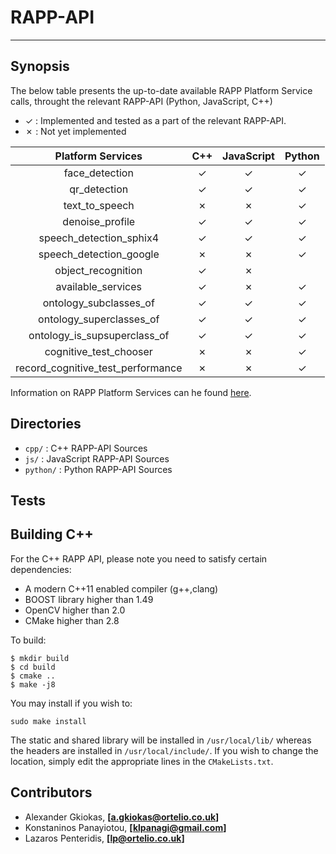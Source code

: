 # RAPP-API
--------------------

## Synopsis

The below table presents the up-to-date available RAPP Platform Service calls, throught the relevant RAPP-API (Python, JavaScript, C++)


- ✓   : Implemented and tested as a part of the relevant RAPP-API.
- ✗   : Not yet implemented


| Platform Services                 | C++      | JavaScript   | Python   |
| :-------------------------------: | :---:    | :----------: | :---:    |
| face_detection                    | ✓        |  ✓           | ✓        |
| qr_detection                      | ✓        |  ✓           | ✓        |
| text_to_speech                    | ✗        |  ✗           | ✓        |
| denoise_profile                   | ✓        |  ✓           | ✓        |
| speech_detection_sphix4           | ✓        |  ✓           | ✓        |
| speech_detection_google           | ✗        |  ✗           | ✓        |
| object_recognition                | ✓        |  ✗           |          |
| available_services                | ✓        |  ✗           | ✓        |
| ontology_subclasses_of            | ✓        |  ✓           | ✓        |
| ontology_superclasses_of          | ✓        |  ✓           | ✓        |
| ontology_is_supsuperclass_of      | ✓        |  ✓           | ✓        |
| cognitive_test_chooser            | ✗        |  ✗           | ✓        |
| record_cognitive_test_performance | ✗        |  ✗           | ✓        |



Information on RAPP Platform Services can he found [here](https://github.com/rapp-project/rapp-platform/tree/master/rapp_web_services/services).

## Directories

- `cpp/`    : C++ RAPP-API Sources
- `js/`     : JavaScript RAPP-API Sources
- `python/` : Python RAPP-API Sources


## Tests

## Building C++

For the C++ RAPP API, please note you need to satisfy certain dependencies:

* A modern C++11 enabled compiler (g++,clang) 
* BOOST library higher than 1.49
* OpenCV higher than 2.0
* CMake higher than 2.8

To build:
```
$ mkdir build
$ cd build
$ cmake ..
$ make -j8
```

You may install if you wish to:
```
sudo make install
```
The static and shared library will be installed in `/usr/local/lib/`
whereas the headers are installed in `/usr/local/include/`.
If you wish to change the location, simply edit the appropriate lines in the `CMakeLists.txt`.


## Contributors

- Alexander Gkiokas, **[a.gkiokas@ortelio.co.uk]**
- Konstaninos Panayiotou, **[klpanagi@gmail.com]**
- Lazaros Penteridis, **[lp@ortelio.co.uk]**
